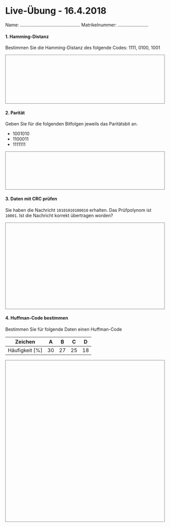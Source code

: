 # Live-Übung - 16.4.2018

Name: ...............................................  Matrikelnummer: ........................


#### 1. Hamming-Distanz
Bestimmen Sie die Hamming-Distanz des folgende Codes: 1111, 0100, 1001

<div style="border: 1px solid grey;">
<br>
<br>
<br>
<br>
<br>
<br>
<br>
<br>
<br>
</div>

#### 2. Parität
Geben Sie für die folgenden Bitfolgen jeweils das Paritätsbit an.

  - 1001010
  - 1100011
  - 1111111

<div style="border: 1px solid grey;">
<br>
<br>
<br>
<br>
<br>
<br>
<br>
</div>

#### 3. Daten mit CRC prüfen
Sie haben die Nachricht `10101010100010` erhalten. Das Prüfpolynom ist `10001`. Ist die Nachricht korrekt übertragen worden?

<div style="border: 1px solid grey;">
<br>
<br>
<br>
<br>
<br>
<br>
<br>
<br>
<br>
<br>
<br>
<br>
<br>
<br>
<br>
<br>
</div>

#### 4. Huffman-Code bestimmen
Bestimmen Sie für folgende Daten einen Huffman-Code

| Zeichen	      | A | B | C | D |
|---------------|---|---|---|---|
| Häufigkeit [%]|30 |27 |25 |18 |


<div style="border: 1px solid grey;">
<br>
<br>
<br>
<br>
<br>
<br>
<br>
<br>
<br>
<br>
<br>
<br>
<br>
<br>
<br>
<br>
<br>
<br>
<br>
<br>
<br>
<br>
<br>
<br>
<br>
<br>
<br>
<br>
<br>
<br>
</div>
